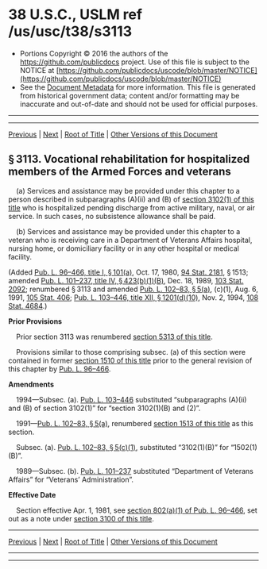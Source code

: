 ---
---

# 38 U.S.C., USLM ref /us/usc/t38/s3113

* Portions Copyright © 2016 the authors of the https://github.com/publicdocs project.
  Use of this file is subject to the NOTICE at [https://github.com/publicdocs/uscode/blob/master/NOTICE](https://github.com/publicdocs/uscode/blob/master/NOTICE)
* See the [Document Metadata](././../../../../..//README.md) for more information.
  This file is generated from historical government data; content and/or formatting may be inaccurate and out-of-date and should not be used for official purposes.

----------
----------

[Previous](./../../../../..//us/usc/t38/ptIII/ch31/m__us_usc_t38_s3112.md) | [Next](./../../../../..//us/usc/t38/ptIII/ch31/m__us_usc_t38_s3114.md) | [Root of Title](./../../../../../) | [Other Versions of this Document](https://publicdocs.github.io/go/links?ns=uslm&ref=%2Fus%2Fusc%2Ft38%2Fs3113)

## § 3113. Vocational rehabilitation for hospitalized members of the Armed Forces and veterans

    (a) Services and assistance may be provided under this chapter to a person described in subparagraphs (A)(ii) and (B) of [section 3102(1) of this title][/us/usc/t38/s3102/1] who is hospitalized pending discharge from active military, naval, or air service. In such cases, no subsistence allowance shall be paid.

    (b) Services and assistance may be provided under this chapter to a veteran who is receiving care in a Department of Veterans Affairs hospital, nursing home, or domiciliary facility or in any other hospital or medical facility.

(Added [Pub. L. 96–466, title I, § 101(a)][/us/pl/96/466/s101/a], Oct. 17, 1980, [94 Stat. 2181][/us/stat/94/2181], § 1513; amended [Pub. L. 101–237, title IV, § 423(b)(1)(B)][/us/pl/101/237/s423/b/1/B], Dec. 18, 1989, [103 Stat. 2092][/us/stat/103/2092]; renumbered § 3113 and amended [Pub. L. 102–83, § 5(a)][/us/pl/102/83/s5/a], (c)(1), Aug. 6, 1991, [105 Stat. 406][/us/stat/105/406]; [Pub. L. 103–446, title XII, § 1201(d)(10)][/us/pl/103/446/s1201/d/10], Nov. 2, 1994, [108 Stat. 4684][/us/stat/108/4684].)

 __Prior Provisions__ 

    Prior section 3113 was renumbered [section 5313 of this title][/us/usc/t38/s5313].

    Provisions similar to those comprising subsec. (a) of this section were contained in former [section 1510 of this title][/us/usc/t38/s1510] prior to the general revision of this chapter by [Pub. L. 96–466][/us/pl/96/466].

 __Amendments__ 

    1994—Subsec. (a). [Pub. L. 103–446][/us/pl/103/446] substituted “subparagraphs (A)(ii) and (B) of section 3102(1)” for “section 3102(1)(B) and (2)”.

    1991—[Pub. L. 102–83, § 5(a)][/us/pl/102/83/s5/a], renumbered [section 1513 of this title][/us/usc/t38/s1513] as this section.

    Subsec. (a). [Pub. L. 102–83, § 5(c)(1)][/us/pl/102/83/s5/c/1], substituted “3102(1)(B)” for “1502(1)(B)”.

    1989—Subsec. (b). [Pub. L. 101–237][/us/pl/101/237] substituted “Department of Veterans Affairs” for “Veterans’ Administration”.

 __Effective Date__ 

    Section effective Apr. 1, 1981, see [section 802(a)(1) of Pub. L. 96–466][/us/pl/96/466/s802/a/1], set out as a note under [section 3100 of this title][/us/usc/t38/s3100].

----------

[Previous](./../../../../..//us/usc/t38/ptIII/ch31/m__us_usc_t38_s3112.md) | [Next](./../../../../..//us/usc/t38/ptIII/ch31/m__us_usc_t38_s3114.md) | [Root of Title](./../../../../../) | [Other Versions of this Document](https://publicdocs.github.io/go/links?ns=uslm&ref=%2Fus%2Fusc%2Ft38%2Fs3113)

----------
----------

[/us/usc/t38/s3102/1]: https://publicdocs.github.io/go/links?ns=uslm&ref=%2Fus%2Fusc%2Ft38%2Fs3102%2F1
[/us/pl/96/466/s101/a]: https://publicdocs.github.io/go/links?ns=uslm&ref=%2Fus%2Fpl%2F96%2F466%2Fs101%2Fa
[/us/stat/94/2181]: https://publicdocs.github.io/go/links?ns=uslm&ref=%2Fus%2Fstat%2F94%2F2181
[/us/pl/101/237/s423/b/1/B]: https://publicdocs.github.io/go/links?ns=uslm&ref=%2Fus%2Fpl%2F101%2F237%2Fs423%2Fb%2F1%2FB
[/us/stat/103/2092]: https://publicdocs.github.io/go/links?ns=uslm&ref=%2Fus%2Fstat%2F103%2F2092
[/us/pl/102/83/s5/a]: https://publicdocs.github.io/go/links?ns=uslm&ref=%2Fus%2Fpl%2F102%2F83%2Fs5%2Fa
[/us/stat/105/406]: https://publicdocs.github.io/go/links?ns=uslm&ref=%2Fus%2Fstat%2F105%2F406
[/us/pl/103/446/s1201/d/10]: https://publicdocs.github.io/go/links?ns=uslm&ref=%2Fus%2Fpl%2F103%2F446%2Fs1201%2Fd%2F10
[/us/stat/108/4684]: https://publicdocs.github.io/go/links?ns=uslm&ref=%2Fus%2Fstat%2F108%2F4684
[/us/usc/t38/s5313]: https://publicdocs.github.io/go/links?ns=uslm&ref=%2Fus%2Fusc%2Ft38%2Fs5313
[/us/usc/t38/s1510]: https://publicdocs.github.io/go/links?ns=uslm&ref=%2Fus%2Fusc%2Ft38%2Fs1510
[/us/pl/96/466]: https://publicdocs.github.io/go/links?ns=uslm&ref=%2Fus%2Fpl%2F96%2F466
[/us/pl/103/446]: https://publicdocs.github.io/go/links?ns=uslm&ref=%2Fus%2Fpl%2F103%2F446
[/us/pl/102/83/s5/a]: https://publicdocs.github.io/go/links?ns=uslm&ref=%2Fus%2Fpl%2F102%2F83%2Fs5%2Fa
[/us/usc/t38/s1513]: https://publicdocs.github.io/go/links?ns=uslm&ref=%2Fus%2Fusc%2Ft38%2Fs1513
[/us/pl/102/83/s5/c/1]: https://publicdocs.github.io/go/links?ns=uslm&ref=%2Fus%2Fpl%2F102%2F83%2Fs5%2Fc%2F1
[/us/pl/101/237]: https://publicdocs.github.io/go/links?ns=uslm&ref=%2Fus%2Fpl%2F101%2F237
[/us/pl/96/466/s802/a/1]: https://publicdocs.github.io/go/links?ns=uslm&ref=%2Fus%2Fpl%2F96%2F466%2Fs802%2Fa%2F1
[/us/usc/t38/s3100]: https://publicdocs.github.io/go/links?ns=uslm&ref=%2Fus%2Fusc%2Ft38%2Fs3100


